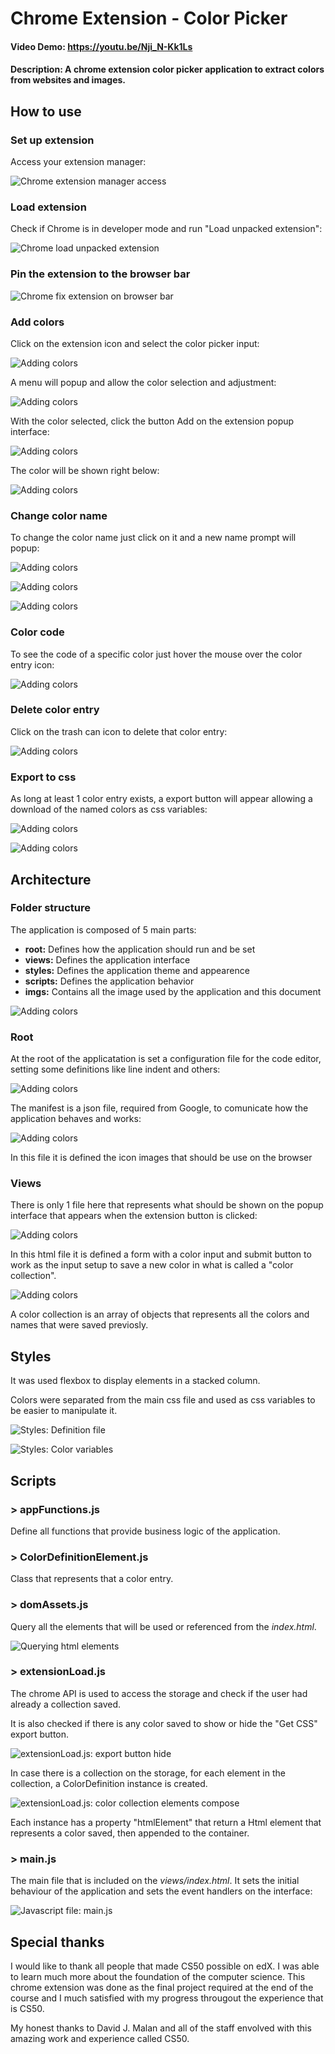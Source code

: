 # Chrome Extension - Color Picker

#### Video Demo: https://youtu.be/Nji_N-Kk1Ls

#### Description: A chrome extension color picker application to extract colors from websites and images.


## How to use
### Set up extension
Access your extension manager:

![Chrome extension manager access](https://github.com/vinics/chromeExt-ColorPicker/blob/main/imgs/chrome%20extension%20manager%20access.png)

### Load extension
Check if Chrome is in developer mode and run "Load unpacked extension":

![Chrome load unpacked extension](https://github.com/vinics/chromeExt-ColorPicker/blob/main/imgs/chrome-load-extension.png)

### Pin the extension to the browser bar

![Chrome fix extension on browser bar](https://github.com/vinics/chromeExt-ColorPicker/blob/main/imgs/chrome-fix-extension.png)

### Add colors
Click on the extension icon and select the color picker input:

![Adding colors](https://github.com/vinics/chromeExt-ColorPicker/blob/main/imgs/colorPicker-addColor.png)

A menu will popup and allow the color selection and adjustment:

![Adding colors](https://github.com/vinics/chromeExt-ColorPicker/blob/main/imgs/colorPicker-addColor-colorPicker.png)

With the color selected, click the button Add on the extension popup interface:

![Adding colors](https://github.com/vinics/chromeExt-ColorPicker/blob/main/imgs/colorPicker-addColor-colorSave.png)

The color will be shown right below:

![Adding colors](https://github.com/vinics/chromeExt-ColorPicker/blob/main/imgs/colorPicker-addColor-colorEntry.png)

### Change color name
To change the color name just click on it and a new name prompt will popup:

![Adding colors](https://github.com/vinics/chromeExt-ColorPicker/blob/main/imgs/colorPicker-changeName-click.png)

![Adding colors](https://github.com/vinics/chromeExt-ColorPicker/blob/main/imgs/colorPicker-changeColorName.png)

![Adding colors](https://github.com/vinics/chromeExt-ColorPicker/blob/main/imgs/colorPicker-changeName-update.png)

### Color code
To see the code of a specific color just hover the mouse over the color entry icon:

![Adding colors](https://github.com/vinics/chromeExt-ColorPicker/blob/main/imgs/colorPicker-colorToolTip.png)

### Delete color entry
Click on the trash can icon to delete that color entry:

![Adding colors](https://github.com/vinics/chromeExt-ColorPicker/blob/main/imgs/colorPicker-deleteColorEntry.png)

### Export to css
As long at least 1 color entry exists, a export button will appear allowing a download of the named colors as css variables:

![Adding colors](https://github.com/vinics/chromeExt-ColorPicker/blob/main/imgs/colorPicker-getCss.png)

![Adding colors](https://github.com/vinics/chromeExt-ColorPicker/blob/main/imgs/colorPicker-cssFile.png)

## Architecture
### Folder structure
The application is composed of 5 main parts:

* **root:** Defines how the application should run and be set
* **views:** Defines the application interface
* **styles:** Defines the application theme and appearence
* **scripts:** Defines the application behavior
* **imgs:** Contains all the image used by the application and this document

![Adding colors](https://github.com/vinics/chromeExt-ColorPicker/blob/main/imgs/colorPicker-folder%20structure.png)

### Root
At the root of the applicatation is set a configuration file for the code editor, setting some definitions like line indent and others:

![Adding colors](https://github.com/vinics/chromeExt-ColorPicker/blob/main/imgs/chrome-editorConfig.png)

The manifest is a json file, required from Google, to comunicate how the application behaves and works:

![Adding colors](https://github.com/vinics/chromeExt-ColorPicker/blob/main/imgs/chrome%20extension-manifest.png)

In this file it is defined the icon images that should be use on the browser

### Views
There is only 1 file here that represents what should be shown on the popup interface that appears when the extension button is clicked:

![Adding colors](https://github.com/vinics/chromeExt-ColorPicker/blob/main/imgs/colorPicker-addColor-colorEntry.png)


In this html file it is defined a form with a color input and submit button to work as the input setup to save a new color in what is called a "color collection".

![Adding colors](https://github.com/vinics/chromeExt-ColorPicker/blob/main/imgs/chrome-extension-view-form.png)

A color collection is an array of objects that represents all the colors and names that were saved previosly.

## Styles
It was used flexbox to display elements in a stacked column.

Colors were separated from the main css file and used as css variables to be easier to manipulate it.

![Styles: Definition file](https://github.com/vinics/chromeExt-ColorPicker/blob/main/imgs/chrome-styles-files.png)

![Styles: Color variables](https://github.com/vinics/chromeExt-ColorPicker/blob/main/imgs/chrome-styles-colors.png)

## Scripts
### > appFunctions.js
Define all functions that provide business logic of the application.

### > ColorDefinitionElement.js
Class that represents that a color entry.

### > domAssets.js
Query all the elements that will be used or referenced from the *index.html*.

![Querying html elements](https://github.com/vinics/chromeExt-ColorPicker/blob/main/imgs/chrome-scripts-domAssets.png)

### > extensionLoad.js
The chrome API is used to access the storage and check if the user had already a collection saved.

It is also checked if there is any color saved to show or hide the "Get CSS" export button.

![extensionLoad.js: export button hide](https://github.com/vinics/chromeExt-ColorPicker/blob/main/imgs/chrome-scripts-extensionLoad-buttonHide.png)

In case there is a collection on the storage, for each element in the collection, a ColorDefinition instance is created.

![extensionLoad.js: color collection elements compose](https://github.com/vinics/chromeExt-ColorPicker/blob/main/imgs/chrome-scripts-extensionLoad-ColorDefinitionElement.png)

Each instance has a property "htmlElement" that return a Html element that represents a color saved, then appended to the container.


### > main.js
The main file that is included on the *views/index.html*.
It sets the initial behaviour of the application and sets the event handlers on the interface:

![Javascript file: main.js](https://github.com/vinics/chromeExt-ColorPicker/blob/main/imgs/chrome-scripts-main.png)


## Special thanks
I would like to thank all people that made CS50 possible on edX. I was able to learn much more about the foundation of the computer science. This chrome extension was done as the final project required at the end of the course and I much satisfied with my progress througout the experience that is CS50.

My honest thanks to David J. Malan and all of the staff envolved with this amazing work and experience called CS50.
